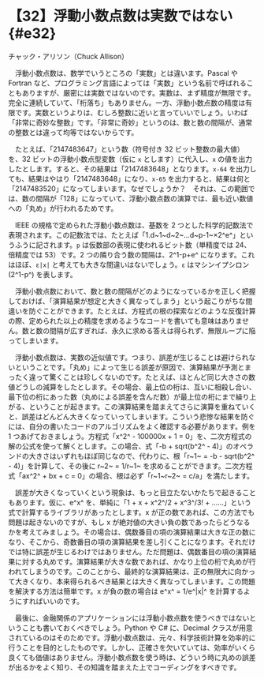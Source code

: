 # 【32】浮動小数点数は実数ではない{#e32}

<div class="author">チャック・アリソン（Chuck Allison）</div>

　浮動小数点数は、数学でいうところの「実数」とは違います。Pascal や Fortran など、プログラミング言語によっては「実数」という名前で呼ばれることもありますが、厳密には実数ではないのです。実数は、まず精度が無限です。完全に連続していて、「桁落ち」もありません。一方、浮動小数点数の精度は有限です。実数というよりは、むしろ整数に近いと言っていいでしょう。いわば「非常に奇妙な整数」です。「非常に奇妙」というのは、数と数の間隔が、通常の整数とは違って均等ではないからです。

　たとえば、「2147483647」という数（符号付き 32 ビット整数の最大値）を、32 ビットの浮動小数点型変数（仮に `x` とします）に代入し、`x` の値を出力したとします。すると、その結果は「2147483648」となります。`x-64` を出力しても、結果はやはり「2147483648」になり、`x-65` を出力すると、結果は何と「2147483520」になってしまいます。なぜでしょうか？　それは、この範囲では、数の間隔が「128」になっていて、浮動小数点数の演算では、最も近い数値への「丸め」が行われるためです。

　IEEE の規格で定められた浮動小数点数は、基数を 2 つとした科学的記数法で表現されます。この記数法では、たとえば「1.d~1~d~2~…d~p-1~×2^e^」というふうに記されます。`p` は仮数部の表現に使われるビット数（単精度では 24、倍精度では 53）です。2 つの隣り合う数の間隔は、2^1-p+e^ になります。これはほぼ、`ε|x|` と考えても大きな間違いはないでしょう。`ε` はマシンイプシロン (2^1-p^) を表します。

　浮動小数点数において、数と数の間隔がどのようになっているかを正しく把握しておけば、「演算結果が想定と大きく異なってしまう」という起こりがちな間違いを防ぐことができます。たとえば、方程式の根の探索などのような反復計算の際、定められた以上の精度を求めるようなコードを書いても意味はありません。数と数の間隔が広すぎれば、永久に求める答えは得られず、無限ループに陥ってしまいます。

　浮動小数点数は、実数の近似値です。つまり、誤差が生じることは避けられないということです。「丸め」によって生じる誤差が原因で、演算結果が予測とまったく違って驚くことは珍しくないのです。たとえば、ほとんど同じ大きさの数値どうしの減算をしたとします。その場合、最上位の桁は、互いに相殺し合い、最下位の桁にあった数（丸めによる誤差を含んだ数）が最上位の桁にまで繰り上がる、ということが起きます。この演算結果を踏まえてさらに演算を重ねていくと、誤差はどんどん大きくなっていってしまいます。こういう悲惨な結果を防ぐには、自分の書いたコードのアルゴリズムをよく確認する必要があります。例を 1 つあげておきましょう。方程式「x^2^ - 100000x + 1 = 0」を、二次方程式の解の公式を使って解くとします。この場合、式「-b + sqrt(b^2^ - 4)」のオペランドの大きさはいずれもほぼ同じなので、代わりに、根「r~1~ = -b - sqrt(b^2^ - 4)」を計算して、その後に r~2~ = 1/r~1~ を求めることができます。二次方程式「ax^2^ + bx + c = 0」の場合、根は必ず「r~1~r~2~ = c/a」を満たします。

　誤差が大きくなっていくという現象は、もっと目立たないかたちで起きることもあります。仮に、e^x^ を、単純に「1 + x + x^2^/2 + x^3^/3! + ……」という式で計算するライブラリがあったとします。x が正の数であれば、この方法でも問題は起きないのですが、もし x が絶対値の大きい負の数であったらどうなるかを考えてみましょう。その場合は、偶数番目の項の演算結果は大きな正の数になり、そこから、奇数番目の項の演算結果を差し引くことになります。それだけでは特に誤差が生じるわけではありません。ただ問題は、偶数番目の項の演算結果に対する丸めです。演算結果が大きな数であれば、かなり上位の桁で丸めが行われてしまうのです。このことから、最終的な演算結果は、正の無限大に向かって大きくなり、本来得られるべき結果とは大きく異なってしまいます。この問題を解決する方法は簡単です。x が負の数の場合は e^x^ = 1/e^|x|^ を計算するようにすればいいのです。

　最後に、金融関係のアプリケーションには浮動小数点数を使うべきではないということも書いておくべきでしょう。Python や C# に、Decimal クラスが用意されているのはそのためです。浮動小数点数は、元々、科学技術計算を効率的に行うことを目的としたものです。しかし、正確さを欠いていては、効率がいくら良くても価値はありません。浮動小数点数を使う時は、どういう時に丸めの誤差が出るかをよく知り、その知識を踏まえた上でコーディングをすべきです。
